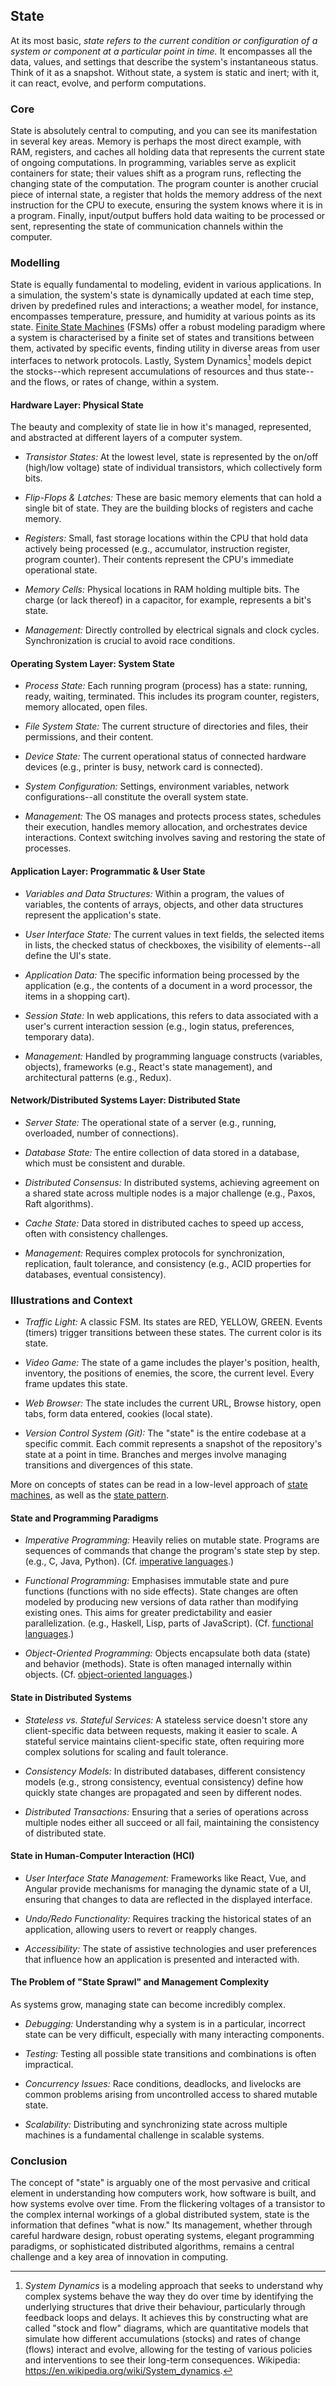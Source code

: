 
## State

At its most basic, *state refers to the current condition or configuration of a system or component
at a particular point in time.* It encompasses all the data, values, and settings that describe the
system's instantaneous status. Think of it as a snapshot. Without state, a system is static and inert;
with it, it can react, evolve, and perform computations.


### Core

State is absolutely central to computing, and you can see its manifestation in several key areas. Memory
is perhaps the most direct example, with RAM, registers, and caches all holding data that represents the
current state of ongoing computations. In programming, variables serve as explicit containers for state;
their values shift as a program runs, reflecting the changing state of the computation. The program counter
is another crucial piece of internal state, a register that holds the memory address of the next instruction
for the CPU to execute, ensuring the system knows where it is in a program. Finally, input/output buffers
hold data waiting to be processed or sent, representing the state of communication channels within the computer.

### Modelling

State is equally fundamental to modeling, evident in various applications. In a simulation, the system's
state is dynamically updated at each time step, driven by predefined rules and interactions; a weather model,
for instance, encompasses temperature, pressure, and humidity at various points as its state.
[Finite State Machines](./../../../ch07/mech/state/) (FSMs) offer a robust modeling paradigm where a system
is characterised by a finite set of states and transitions between them, activated by specific events,
finding utility in diverse areas from user interfaces to network protocols. Lastly, System Dynamics[^sysd] models
depict the stocks--which represent accumulations of resources and thus state--and the flows, or rates
of change, within a system.

[^sysd]: *System Dynamics* is a modeling approach that seeks to understand why complex systems behave the way
they do over time by identifying the underlying structures that drive their behaviour, particularly through
feedback loops and delays. It achieves this by constructing what are called "stock and flow" diagrams, which
are quantitative models that simulate how different accumulations (stocks) and rates of change (flows) interact
and evolve, allowing for the testing of various policies and interventions to see their long-term consequences.
Wikipedia: https://en.wikipedia.org/wiki/System_dynamics.


#### Hardware Layer: Physical State

The beauty and complexity of state lie in how it's managed, represented, and abstracted at different
layers of a computer system.

* *Transistor States:* At the lowest level, state is represented by the on/off (high/low voltage) state
  of individual transistors, which collectively form bits.

* *Flip-Flops & Latches:* These are basic memory elements that can hold a single bit of state. They are
  the building blocks of registers and cache memory.

* *Registers:* Small, fast storage locations within the CPU that hold data actively being processed
  (e.g., accumulator, instruction register, program counter). Their contents represent the CPU's immediate
  operational state.

* *Memory Cells:* Physical locations in RAM holding multiple bits. The charge (or lack thereof) in a
  capacitor, for example, represents a bit's state.

* *Management:* Directly controlled by electrical signals and clock cycles. Synchronization is crucial
  to avoid race conditions.


#### Operating System Layer: System State

* *Process State:* Each running program (process) has a state: running, ready, waiting, terminated. This
  includes its program counter, registers, memory allocated, open files.

* *File System State:* The current structure of directories and files, their permissions, and their content.

* *Device State:* The current operational status of connected hardware devices (e.g., printer is busy,
  network card is connected).

* *System Configuration:* Settings, environment variables, network configurations--all constitute the overall
  system state.

* *Management:* The OS manages and protects process states, schedules their execution, handles memory
  allocation, and orchestrates device interactions. Context switching involves saving and restoring
  the state of processes.


#### Application Layer: Programmatic & User State

* *Variables and Data Structures:* Within a program, the values of variables, the contents of arrays, objects,
  and other data structures represent the application's state.

* *User Interface State:* The current values in text fields, the selected items in lists, the checked status
  of checkboxes, the visibility of elements--all define the UI's state.

* *Application Data:* The specific information being processed by the application (e.g., the contents of a
  document in a word processor, the items in a shopping cart).

* *Session State:* In web applications, this refers to data associated with a user's current interaction
  session (e.g., login status, preferences, temporary data).

* *Management:* Handled by programming language constructs (variables, objects), frameworks (e.g., React's
  state management), and architectural patterns (e.g., Redux).


#### Network/Distributed Systems Layer: Distributed State

* *Server State:* The operational state of a server (e.g., running, overloaded, number of connections).

* *Database State:* The entire collection of data stored in a database, which must be consistent and durable.

* *Distributed Consensus:* In distributed systems, achieving agreement on a shared state across multiple nodes
  is a major challenge (e.g., Paxos, Raft algorithms).

* *Cache State:* Data stored in distributed caches to speed up access, often with consistency challenges.

* *Management:* Requires complex protocols for synchronization, replication, fault tolerance, and consistency
  (e.g., ACID properties for databases, eventual consistency).


### Illustrations and Context

* *Traffic Light:* A classic FSM. Its states are RED, YELLOW, GREEN. Events (timers) trigger transitions between
  these states. The current color is its state.

* *Video Game:* The state of a game includes the player's position, health, inventory, the positions of enemies,
  the score, the current level. Every frame updates this state.

* *Web Browser:* The state includes the current URL, Browse history, open tabs, form data entered, cookies
  (local state).

* *Version Control System (Git):* The "state" is the entire codebase at a specific commit. Each commit represents
  a snapshot of the repository's state at a point in time. Branches and merges involve managing transitions and
  divergences of this state.

More on concepts of states can be read in a low-level approach of [state machines](./../../../ch07/mech/state/),
as well as the [state pattern](./../../../ch07/patterns/state/).



#### State and Programming Paradigms

* *Imperative Programming:* Heavily relies on mutable state. Programs are sequences of commands that change the
  program's state step by step. (e.g., C, Java, Python). (Cf. [imperative languages](./../../../ch07/models/imp/).)

* *Functional Programming:* Emphasises immutable state and pure functions (functions with no side effects). State
  changes are often modeled by producing new versions of data rather than modifying existing ones. This aims for
  greater predictability and easier parallelization. (e.g., Haskell, Lisp, parts of JavaScript).
  (Cf. [functional languages](./../../../ch07/models/fp/).)

* *Object-Oriented Programming:* Objects encapsulate both data (state) and behavior (methods). State is often
  managed internally within objects. (Cf. [object-oriented languages](./../../../ch07/models/oo/).)


#### State in Distributed Systems

* *Stateless vs. Stateful Services:* A stateless service doesn't store any client-specific data between requests,
  making it easier to scale. A stateful service maintains client-specific state, often requiring more complex
  solutions for scaling and fault tolerance.

* *Consistency Models:* In distributed databases, different consistency models (e.g., strong consistency, eventual
  consistency) define how quickly state changes are propagated and seen by different nodes.

* *Distributed Transactions:* Ensuring that a series of operations across multiple nodes either all succeed or all
  fail, maintaining the consistency of distributed state.


#### State in Human-Computer Interaction (HCI)

* *User Interface State Management:* Frameworks like React, Vue, and Angular provide mechanisms for managing the
  dynamic state of a UI, ensuring that changes to data are reflected in the displayed interface.

* *Undo/Redo Functionality:* Requires tracking the historical states of an application, allowing users to revert
  or reapply changes.

* *Accessibility:* The state of assistive technologies and user preferences that influence how an application
  is presented and interacted with.


#### The Problem of "State Sprawl" and Management Complexity

As systems grow, managing state can become incredibly complex.

* *Debugging:* Understanding why a system is in a particular, incorrect state can be very difficult,
  especially with many interacting components.

* *Testing:* Testing all possible state transitions and combinations is often impractical.

* *Concurrency Issues:* Race conditions, deadlocks, and livelocks are common problems arising from
  uncontrolled access to shared mutable state.

* *Scalability:* Distributing and synchronizing state across multiple machines is a fundamental
  challenge in scalable systems.


### Conclusion

The concept of "state" is arguably one of the most pervasive and critical element in understanding how
computers work, how software is built, and how systems evolve over time. From the flickering voltages
of a transistor to the complex internal workings of a global distributed system, state is the
information that defines "what is now." Its management, whether through careful hardware design,
robust operating systems, elegant programming paradigms, or sophisticated distributed algorithms,
remains a central challenge and a key area of innovation in computing.

